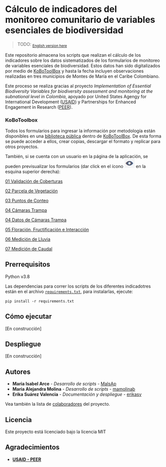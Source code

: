 # Cálculo de indicadores del monitoreo comunitario de variables esenciales de biodiversidad

>TODO: <sub>[English version here](README_en.md)</sub>

Este repositorio almacena los scripts que realizan el cálculo de los indicadores sobre los datos sistematizados de los formularios de monitoreo de variables esenciales de biodiversidad. Estos datos han sido digitalizados por medio de [KoBoToolBox](https://www.kobotoolbox.org/) y hasta la fecha incluyen observaciones realizadas en tres municipios de Montes de María en el Caribe Colombiano.

Este proceso se realiza gracias al proyecto *Implementation of Essential Biodiversity Variables for biodiversity assessment and monitoring at the subnational level in Colombia*, apoyado por United States Agengy for International Development ([USAID](https://www.usaid.gov/research/peer)) y Partnerships for Enhanced Engagement in Research ([PEER](https://sites.nationalacademies.org/PGA/PEER/index.htm)).

### KoBoToolbox
Todos los formularios para ingresar la información por metodología están disponibles en una [biblioteca pública](https://kf.kobotoolbox.org/#/library/asset/aVtiZurVT2pCrADg3DdWdY) dentro de [KoBoToolBox](https://www.kobotoolbox.org/). De esta forma se puede acceder a ellos, crear copias, descargar el formato y replicar para otros proyectos.

También, si se cuenta con un usuario en la página de la aplicación, se pueden previsualizar los formularios (dar click en el ícono ![ojo](/previs.PNG) en la esquina superior derecha):

[01 Validación de Coberturas](https://kf.kobotoolbox.org/#/forms/akPmzNo5VsP6PfAWMo58mq)

[02 Parcela de Vegetación](https://kf.kobotoolbox.org/#/forms/akPmzNo5VsP6PfAWMo58mq)

[03 Puntos de Conteo](https://kf.kobotoolbox.org/#/forms/a98vjEhUMRJefYRp6neojX)

[04 Cámaras Trampa](https://kf.kobotoolbox.org/#/forms/aLFiLiaznvRCzWB6SkLRtt)

[04 Datos de Cámaras Trampa](https://kf.kobotoolbox.org/#/forms/aLFiLiaznvRCzWB6SkLRtt)

[05 Floración, Fructificación e Interacción](https://kf.kobotoolbox.org/#/forms/ayPckh5SxB3QZyL52yq6ZY)

[06 Medición de Lluvia](https://kf.kobotoolbox.org/#/forms/ayPckh5SxB3QZyL52yq6ZY)

[07 Medición de Caudal](https://kf.kobotoolbox.org/#/forms/au65gkKysgsnwvtyLS9tsD)

## Prerrequisitos
Python v3.8

Las dependencias para correr los scripts de los diferentes indicadotres están en el archivo [`requirements.txt`](requirements.txt), para instalarlas, ejecute:

```
pip install -r requirements.txt
```

## Cómo ejecutar

[En construcción]

## Despliegue

[En construcción]

## Autores

* **Maria Isabel Arce** - *Desarrollo de scripts* - [MaIsAp](https://github.com/MaIsAp)
* **Maria Alejandra Molina** - *Desarrollo de scripts* - [mamolinab](https://github.com/mamolinab)
* **Erika Suárez Valencia** - *Documentación y despliegue* - [erikasv](https://github.com/erikasv)

Vea también la lista de [colaboradores](https://github.com/PEM-Humboldt/ebv-cbm-indicators/contributors) del proyecto.

## Licencia

Este proyecto está licenciado bajo la licencia MIT

## Agradecimientos

* [**USAID - PEER**](https://sites.nationalacademies.org/PGA/PEER/index.htm)
